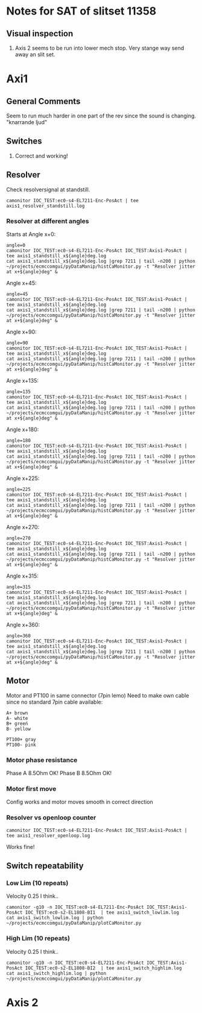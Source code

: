 # Notes for SAT of slitset 11358

## Visual inspection

1. Axis 2 seems to be run into lower mech stop. Very stange way send away an slit set.


# Axi1

## General Comments

Seem to run much harder in one part of the rev since the sound is changing. "knarrande ljud"

## Switches

1. Correct and working!


## Resolver

Check resolversignal at standstill.

```
camonitor IOC_TEST:ec0-s4-EL7211-Enc-PosAct | tee axis1_resolver_standstill.log
```

### Resolver at different angles 


Starts at Angle x+0:
```
angle=0
camonitor IOC_TEST:ec0-s4-EL7211-Enc-PosAct IOC_TEST:Axis1-PosAct | tee axis1_standstill_x${angle}deg.log
cat axis1_standstill_x${angle}deg.log |grep 7211 | tail -n200 | python ~/projects/ecmccomgui/pyDataManip/histCaMonitor.py -t "Resolver jitter at x+${angle}deg" &

```
Angle x+45:

```
angle=45
camonitor IOC_TEST:ec0-s4-EL7211-Enc-PosAct IOC_TEST:Axis1-PosAct | tee axis1_standstill_x${angle}deg.log
cat axis1_standstill_x${angle}deg.log |grep 7211 | tail -n200 | python ~/projects/ecmccomgui/pyDataManip/histCaMonitor.py -t "Resolver jitter at x+${angle}deg" &

```
Angle x+90:
```
angle=90
camonitor IOC_TEST:ec0-s4-EL7211-Enc-PosAct IOC_TEST:Axis1-PosAct | tee axis1_standstill_x${angle}deg.log
cat axis1_standstill_x${angle}deg.log |grep 7211 | tail -n200 | python ~/projects/ecmccomgui/pyDataManip/histCaMonitor.py -t "Resolver jitter at x+${angle}deg" &

```
Angle x+135:
```
angle=135
camonitor IOC_TEST:ec0-s4-EL7211-Enc-PosAct IOC_TEST:Axis1-PosAct | tee axis1_standstill_x${angle}deg.log
cat axis1_standstill_x${angle}deg.log |grep 7211 | tail -n200 | python ~/projects/ecmccomgui/pyDataManip/histCaMonitor.py -t "Resolver jitter at x+${angle}deg" &

```
Angle x+180:
```
angle=180
camonitor IOC_TEST:ec0-s4-EL7211-Enc-PosAct IOC_TEST:Axis1-PosAct | tee axis1_standstill_x${angle}deg.log
cat axis1_standstill_x${angle}deg.log |grep 7211 | tail -n200 | python ~/projects/ecmccomgui/pyDataManip/histCaMonitor.py -t "Resolver jitter at x+${angle}deg" &

```
Angle x+225:
```
angle=225
camonitor IOC_TEST:ec0-s4-EL7211-Enc-PosAct IOC_TEST:Axis1-PosAct | tee axis1_standstill_x${angle}deg.log
cat axis1_standstill_x${angle}deg.log |grep 7211 | tail -n200 | python ~/projects/ecmccomgui/pyDataManip/histCaMonitor.py -t "Resolver jitter at x+${angle}deg" &

```
Angle x+270:
```
angle=270
camonitor IOC_TEST:ec0-s4-EL7211-Enc-PosAct IOC_TEST:Axis1-PosAct | tee axis1_standstill_x${angle}deg.log
cat axis1_standstill_x${angle}deg.log |grep 7211 | tail -n200 | python ~/projects/ecmccomgui/pyDataManip/histCaMonitor.py -t "Resolver jitter at x+${angle}deg" &
```
Angle x+315:
```
angle=315
camonitor IOC_TEST:ec0-s4-EL7211-Enc-PosAct IOC_TEST:Axis1-PosAct | tee axis1_standstill_x${angle}deg.log
cat axis1_standstill_x${angle}deg.log |grep 7211 | tail -n200 | python ~/projects/ecmccomgui/pyDataManip/histCaMonitor.py -t "Resolver jitter at x+${angle}deg" &

```
Angle x+360:
```
angle=360
camonitor IOC_TEST:ec0-s4-EL7211-Enc-PosAct IOC_TEST:Axis1-PosAct | tee axis1_standstill_x${angle}deg.log
cat axis1_standstill_x${angle}deg.log |grep 7211 | tail -n200 | python ~/projects/ecmccomgui/pyDataManip/histCaMonitor.py -t "Resolver jitter at x+${angle}deg" &
```

## Motor
Motor and PT100 in same connector (7pin lemo)
Need to make own cable since no standard 7pin cable available:

```
A+ brown
A- white
B+ greeń
B- yellow

PT100+ gray
PT100- pink

```

### Motor phase resistance
Phase A 8.5Ohm OK!
Phase B 8.5Ohm OK!


### Motor first move
Config works and motor moves smooth in correct direction


### Resolver vs openloop counter
```
camonitor IOC_TEST:ec0-s4-EL7211-Enc-PosAct IOC_TEST:Axis1-PosAct | tee axis1_resolver_openloop.log
```

Works fine!


## Switch repeatability

### Low Lim (10 repeats)
Velocity 0.25 I think..
```
camonitor -g10 -n IOC_TEST:ec0-s4-EL7211-Enc-PosAct IOC_TEST:Axis1-PosAct IOC_TEST:ec0-s2-EL1808-BI1  | tee axis1_switch_lowlim.log
cat axis1_switch_lowlim.log | python ~/projects/ecmccomgui/pyDataManip/plotCaMonitor.py 
```

### High Lim (10 repeats)
Velocity 0.25 I think..
```
camonitor -g10 -n IOC_TEST:ec0-s4-EL7211-Enc-PosAct IOC_TEST:Axis1-PosAct IOC_TEST:ec0-s2-EL1808-BI2  | tee axis1_switch_highlim.log
cat axis1_switch_highlim.log | python ~/projects/ecmccomgui/pyDataManip/plotCaMonitor.py 
```



# Axis 2


